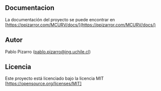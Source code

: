 ## Documentacion

La documentación del proyecto se puede encontrar en [https://ppizarror.com/MCURV/docs/](https://ppizarror.com/MCURV/docs/)

## Autor

Pablo Pizarro (pablo.pizarro@ing.uchile.cl)

## Licencia

Este proyecto está licenciado bajo la licencia MIT [https://opensource.org/licenses/MIT]